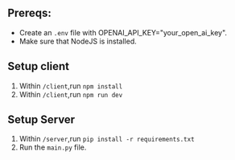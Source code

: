 ## Prereqs:
* Create an `.env` file with OPENAI_API_KEY="your_open_ai_key".
* Make sure that NodeJS is installed.

## Setup client
1. Within `/client`,run `npm install`
2. Within `/client`,run `npm run dev`
## Setup Server
1. Within `/server`,run `pip install -r requirements.txt`
2. Run the `main.py` file.